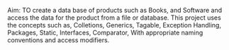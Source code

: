 Aim: TO create a data base of products such as Books, and Software and access the data for the product from a file or database.
This project uses the concepts such as, 
   Colletions,
	 Generics,
   Tagable, 
	Exception Handling, 
	Packages, 
	Static, 
  Interfaces, 
  Comparator, 
	With appropriate naming conventions and access modifiers.
